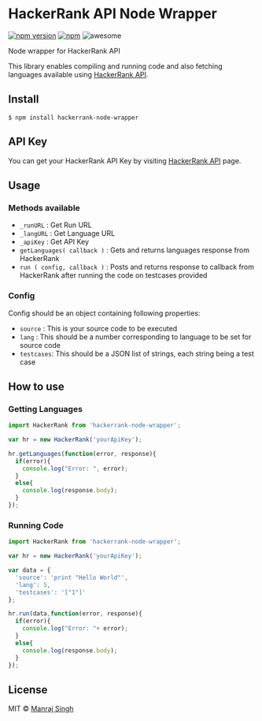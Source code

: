 # HackerRank API Node Wrapper
[![npm version](https://badge.fury.io/js/hackerrank-node-wrapper.svg)](https://www.npmjs.com/package/hackerrank-node-wrapper) [![npm](https://img.shields.io/npm/dt/hackerrank-node-wrapper.svg?maxAge=2592000?style=flat-square)](https://www.npmjs.com/package/hackerrank-node-wrapper) ![awesome](https://img.shields.io/badge/awesome-yes-green.svg)

Node wrapper for HackerRank API

This library enables compiling and running code and also fetching languages available using [HackerRank API](https://www.hackerrank.com/api/docs).

## Install

```
$ npm install hackerrank-node-wrapper
```

## API Key

You can get your HackerRank API Key by visiting [HackerRank API](https://www.hackerrank.com/api/docs) page.

## Usage

### Methods available

* `_runURL` : Get Run URL
* `_langURL` : Get Language URL
* `_apiKey` : Get API Key
* `getLanguages( callback )` : Gets and returns languages response from HackerRank
* `run ( config, callback )` : Posts and returns response to callback from HackerRank after running the code on testcases provided

### Config

Config should be an object containing following properties:

* `source` : This is your source code to be executed
* `lang` : This should be a number corresponding to language to be set for source code
* `testcases`: This should be a JSON list of strings, each string being a test case

## How to use

### Getting Languages

```javascript
import HackerRank from 'hackerrank-node-wrapper';

var hr = new HackerRank('yourApiKey');

hr.getLanguages(function(error, response){
  if(error){
    console.log("Error: ", error);
  }
  else{
    console.log(response.body);
  }
});
```

### Running Code

```javascript
import HackerRank from 'hackerrank-node-wrapper';

var hr = new HackerRank('yourApiKey');

var data = {
  'source': 'print "Hello World"',
  'lang': 5,
  'testcases': '["1"]'
};

hr.run(data,function(error, response){
  if(error){
    console.log("Error: "+ error);
  }
  else{
    console.log(response.body);
  }
});
```

## License

MIT © [Manraj Singh](https://github.com/ManrajGrover)
